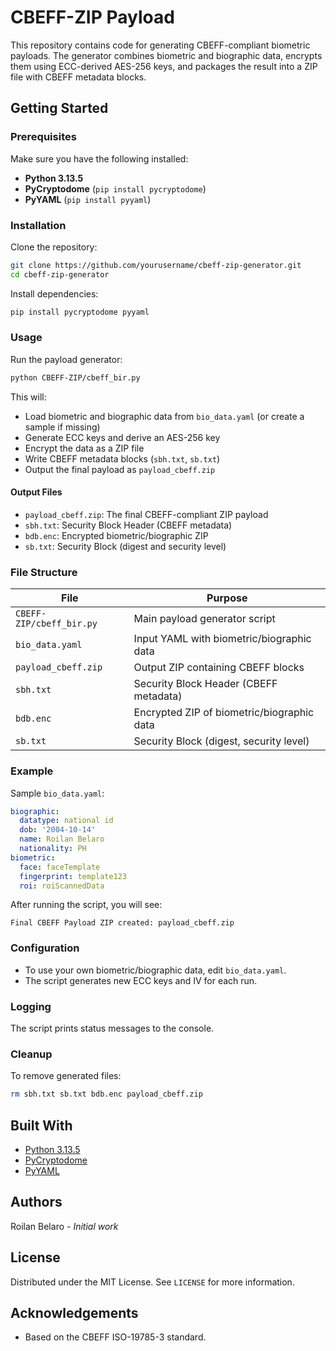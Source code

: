 # CBEFF-ZIP Payload 

This repository contains code for generating CBEFF-compliant biometric payloads. The generator combines biometric and biographic data, encrypts them using ECC-derived AES-256 keys, and packages the result into a ZIP file with CBEFF metadata blocks.

## Getting Started

### Prerequisites

Make sure you have the following installed:
- **Python 3.13.5**
- **PyCryptodome** (`pip install pycryptodome`)
- **PyYAML** (`pip install pyyaml`)

### Installation

Clone the repository:

```bash
git clone https://github.com/yourusername/cbeff-zip-generator.git
cd cbeff-zip-generator
```

Install dependencies:

```bash
pip install pycryptodome pyyaml
```

### Usage

Run the payload generator:

```bash
python CBEFF-ZIP/cbeff_bir.py
```

This will:
- Load biometric and biographic data from `bio_data.yaml` (or create a sample if missing)
- Generate ECC keys and derive an AES-256 key
- Encrypt the data as a ZIP file
- Write CBEFF metadata blocks (`sbh.txt`, `sb.txt`)
- Output the final payload as `payload_cbeff.zip`

#### Output Files

- `payload_cbeff.zip`: The final CBEFF-compliant ZIP payload
- `sbh.txt`: Security Block Header (CBEFF metadata)
- `bdb.enc`: Encrypted biometric/biographic ZIP
- `sb.txt`: Security Block (digest and security level)

### File Structure

| File                | Purpose                                      |
|---------------------|----------------------------------------------|
| `CBEFF-ZIP/cbeff_bir.py` | Main payload generator script           |
| `bio_data.yaml`     | Input YAML with biometric/biographic data    |
| `payload_cbeff.zip` | Output ZIP containing CBEFF blocks           |
| `sbh.txt`           | Security Block Header (CBEFF metadata)       |
| `bdb.enc`           | Encrypted ZIP of biometric/biographic data   |
| `sb.txt`            | Security Block (digest, security level)      |

### Example

Sample `bio_data.yaml`:

```yaml
biographic:
  datatype: national id
  dob: '2004-10-14'
  name: Roilan Belaro
  nationality: PH
biometric:
  face: faceTemplate
  fingerprint: template123
  roi: roiScannedData
```

After running the script, you will see:

```
Final CBEFF Payload ZIP created: payload_cbeff.zip
```

### Configuration

- To use your own biometric/biographic data, edit `bio_data.yaml`.
- The script generates new ECC keys and IV for each run.

### Logging

The script prints status messages to the console.

### Cleanup

To remove generated files:

```bash
rm sbh.txt sb.txt bdb.enc payload_cbeff.zip
```

## Built With

* [Python 3.13.5](https://www.python.org/)
* [PyCryptodome](https://www.pycryptodome.org/)
* [PyYAML](https://pyyaml.org/)

## Authors

Roilan Belaro - _Initial work_

## License

Distributed under the MIT License. See `LICENSE` for more information.

## Acknowledgements

- Based on the CBEFF ISO-19785-3 standard.
